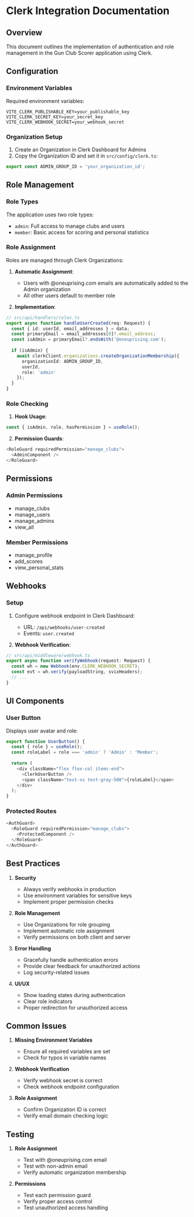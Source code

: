 # Clerk Integration Documentation

## Overview

This document outlines the implementation of authentication and role management in the Gun Club Scorer application using Clerk.

## Configuration

### Environment Variables

Required environment variables:
```env
VITE_CLERK_PUBLISHABLE_KEY=your_publishable_key
VITE_CLERK_SECRET_KEY=your_secret_key
VITE_CLERK_WEBHOOK_SECRET=your_webhook_secret
```

### Organization Setup

1. Create an Organization in Clerk Dashboard for Admins
2. Copy the Organization ID and set it in `src/config/clerk.ts`:
```typescript
export const ADMIN_GROUP_ID = 'your_organization_id';
```

## Role Management

### Role Types

The application uses two role types:
- `admin`: Full access to manage clubs and users
- `member`: Basic access for scoring and personal statistics

### Role Assignment

Roles are managed through Clerk Organizations:

1. **Automatic Assignment**:
   - Users with @oneuprising.com emails are automatically added to the Admin organization
   - All other users default to member role

2. **Implementation**:
```typescript
// src/api/handlers/roles.ts
export async function handleUserCreated(req: Request) {
  const { id: userId, email_addresses } = data;
  const primaryEmail = email_addresses[0]?.email_address;
  const isAdmin = primaryEmail?.endsWith('@oneuprising.com');
  
  if (isAdmin) {
    await clerkClient.organizations.createOrganizationMembership({
      organizationId: ADMIN_GROUP_ID,
      userId,
      role: 'admin'
    });
  }
}
```

### Role Checking

1. **Hook Usage**:
```typescript
const { isAdmin, role, hasPermission } = useRole();
```

2. **Permission Guards**:
```typescript
<RoleGuard requiredPermission="manage_clubs">
  <AdminComponent />
</RoleGuard>
```

## Permissions

### Admin Permissions
- manage_clubs
- manage_users
- manage_admins
- view_all

### Member Permissions
- manage_profile
- add_scores
- view_personal_stats

## Webhooks

### Setup

1. Configure webhook endpoint in Clerk Dashboard:
   - URL: `/api/webhooks/user-created`
   - Events: `user.created`

2. **Webhook Verification**:
```typescript
// src/api/middleware/webhook.ts
export async function verifyWebhook(request: Request) {
  const wh = new Webhook(env.CLERK_WEBHOOK_SECRET);
  const evt = wh.verify(payloadString, svixHeaders);
  // ...
}
```

## UI Components

### User Button
Displays user avatar and role:
```typescript
export function UserButton() {
  const { role } = useRole();
  const roleLabel = role === 'admin' ? 'Admin' : 'Member';
  
  return (
    <div className="flex flex-col items-end">
      <ClerkUserButton />
      <span className="text-xs text-gray-500">{roleLabel}</span>
    </div>
  );
}
```

### Protected Routes
```typescript
<AuthGuard>
  <RoleGuard requiredPermission="manage_clubs">
    <ProtectedComponent />
  </RoleGuard>
</AuthGuard>
```

## Best Practices

1. **Security**
   - Always verify webhooks in production
   - Use environment variables for sensitive keys
   - Implement proper permission checks

2. **Role Management**
   - Use Organizations for role grouping
   - Implement automatic role assignment
   - Verify permissions on both client and server

3. **Error Handling**
   - Gracefully handle authentication errors
   - Provide clear feedback for unauthorized actions
   - Log security-related issues

4. **UI/UX**
   - Show loading states during authentication
   - Clear role indicators
   - Proper redirection for unauthorized access

## Common Issues

1. **Missing Environment Variables**
   - Ensure all required variables are set
   - Check for typos in variable names

2. **Webhook Verification**
   - Verify webhook secret is correct
   - Check webhook endpoint configuration

3. **Role Assignment**
   - Confirm Organization ID is correct
   - Verify email domain checking logic

## Testing

1. **Role Assignment**
   - Test with @oneuprising.com email
   - Test with non-admin email
   - Verify automatic organization membership

2. **Permissions**
   - Test each permission guard
   - Verify proper access control
   - Test unauthorized access handling